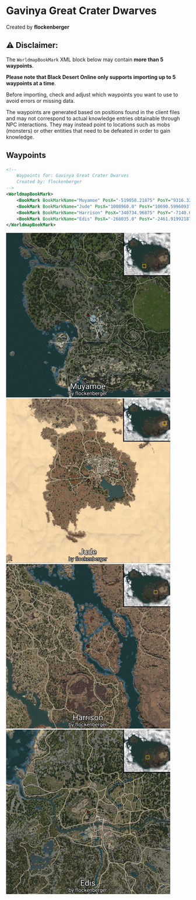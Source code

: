 # Gavinya Great Crater Dwarves
Created by **flockenberger**

## ⚠️ Disclaimer:
The `WorldmapBookMark` XML block below may contain **more than 5 waypoints**.

**Please note that Black Desert Online only supports importing up to 5 waypoints at a time**.

Before importing, check and adjust which waypoints you want to use to avoid errors or missing data.

The waypoints are generated based on positions found in the client files and may not correspond to actual knowledge entries obtainable through NPC interactions.
They may instead point to locations such as mobs (monsters) or other entities that need to be defeated in order to gain knowledge.

## Waypoints
```xml
<!--
    Waypoints for: Gavinya Great Crater Dwarves
    Created by: flockenberger
-->
<WorldmapBookMark>
    <BookMark BookMarkName="Muyamoe" PosX="-519058.21875" PosY="9316.3203125" PosZ="-439845.90625" />
    <BookMark BookMarkName="Jude" PosX="1008960.0" PosY="10690.599609375" PosZ="182906.0" />
    <BookMark BookMarkName="Harrison" PosX="340734.96875" PosY="-7140.009765625" PosZ="-61783.12890625" />
    <BookMark BookMarkName="Edis" PosX="-268035.0" PosY="-2461.919921875" PosZ="-32147.80078125" />
</WorldmapBookMark>
```

<img src="./Gavinya Great Crater Dwarves_Muyamoe_Preview.webp" width="450"/> <img src="./Gavinya Great Crater Dwarves_Jude_Preview.webp" width="450"/> <img src="./Gavinya Great Crater Dwarves_Harrison_Preview.webp" width="450"/> <img src="./Gavinya Great Crater Dwarves_Edis_Preview.webp" width="450"/> 